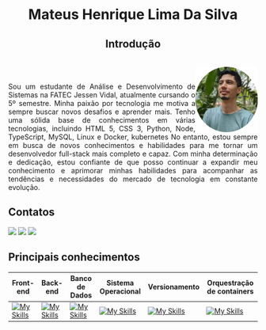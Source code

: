<h1 align="center">Mateus Henrique Lima Da Silva</h1>

<h2 align="center">Introdução</h2>
<br/>
<div style="display: inline_block">
  <img align="right" src="https://github.com/mateushlsilva/Portfolio-ADS/blob/main/imagens/eu.png" alt="Descrição da imagem" height="25%" width="25%">
</div>
<br/>
<p align="justify">
Sou um estudante de Análise e Desenvolvimento de Sistemas na FATEC Jessen Vidal, atualmente cursando o 5º semestre. Minha paixão por tecnologia me motiva a sempre buscar novos desafios e aprender mais. Tenho uma sólida base de conhecimentos em várias tecnologias, incluindo HTML 5, CSS 3, Python, Node, TypeScript, MySQL, Linux e Docker, kubernetes No entanto, estou sempre em busca de novos conhecimentos e habilidades para me tornar um desenvolvedor full-stack mais completo e capaz. 
Com minha determinação e dedicação, estou confiante de que posso continuar a expandir meu conhecimento e aprimorar minhas habilidades para acompanhar as tendências e necessidades do mercado de tecnologia em constante evolução.
</p>

## Contatos

<a href="https://www.linkedin.com/in/mateus-silva2003/" target="_blank"><img src="https://img.shields.io/badge/-LinkedIn-%230077B5?style=for-the-badge&logo=linkedin&logoColor=white" target="_blank"></a>
<a href="https://www.instagram.com/mateus_hls/" target="_blank"><img src="https://img.shields.io/badge/-Instagram-%23E4405F?style=for-the-badge&logo=instagram&logoColor=white" target="_blank"></a>
<a href = "mailto:mateushls01@gmail.com"><img src="https://img.shields.io/badge/Gmail-D14836?style=for-the-badge&logo=gmail&logoColor=white" target="_blank"></a>

## Principais conhecimentos

| Front-end | Back-end | Banco de Dados | Sistema Operacional | Versionamento |Orquestração de containers|
|-------------|-------------|-------------|-------------------|-------------|-------------------|
|[![My Skills](https://skillicons.dev/icons?i=html,css,js,react )](https://skillicons.dev)| [![My Skills](https://skillicons.dev/icons?i=nodejs,typescript,py)](https://skillicons.dev) | [![My Skills](https://skillicons.dev/icons?i=mysql,mongo)](https://skillicons.dev) | [![My Skills](https://skillicons.dev/icons?i=linux,bash)](https://skillicons.dev)| [![My Skills](https://skillicons.dev/icons?i=git,github)](https://skillicons.dev)| [![My Skills](https://skillicons.dev/icons?i=docker,kubernetes)](https://skillicons.dev)|









